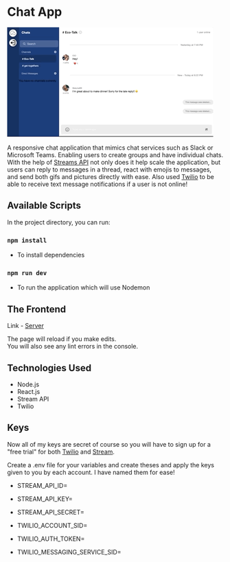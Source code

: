 # Chat App

![Demo Gif](gif/ChatApp.gif)

A responsive chat application that mimics chat services such as Slack or Microsoft Teams. Enabling users to create groups and have individual chats. With the help of [Streams API](https://getstream.io/) not only does it help scale the application, but users can reply to messages in a thread, react with emojis to messages, and send both gifs and pictures directly with ease. Also used [Twilio](https://www.twilio.com/) to be able to receive text message notifications if a user is not online!

## Available Scripts

In the project directory, you can run:

### `npm install`

- To install dependencies

### `npm run dev`

- To run the application which will use Nodemon

## The Frontend

Link - [Server](https://github.com/Johnnie71/RMserver)

The page will reload if you make edits.\
You will also see any lint errors in the console.

## Technologies Used

- Node.js
- React.js
- Stream API
- Twilio

## Keys

Now all of my keys are secret of course so you will have to sign up for a "free trial" for both [Twilio](https://www.twilio.com/) and [Stream](https://getstream.io/).

Create a .env file for your variables and create theses and apply the keys given to you by each account. I have named them for ease!

- STREAM_API_ID=
- STREAM_API_KEY=
- STREAM_API_SECRET=

- TWILIO_ACCOUNT_SID=
- TWILIO_AUTH_TOKEN=
- TWILIO_MESSAGING_SERVICE_SID=
